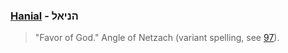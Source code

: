 
### [Hanial](/keys/HNIAL) - הניאל
> "Favor of God." Angle of Netzach (variant spelling, see [97](97)).